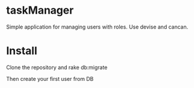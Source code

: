 taskManager
===========

Simple application for managing users with roles. Use devise and cancan.

Install
=======

Clone the repository and rake db:migrate

Then create your first user from DB